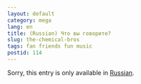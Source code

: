 ```yaml
---
layout: default
category: mega
lang: en
title: (Russian) Что вы говорите?
slug: the-chemical-bros
tags: fan friends fun music 
postid: 114
---
```

<p>Sorry, this entry is only available in <a href="http://mega.genn.org/export/getposts.php">Russian</a>.</p>